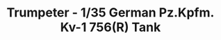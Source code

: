 ---
layout: product
title: "Trumpeter - 1/35 German Pz.Kpfm. Kv-1 756(R) Tank"
price: "2500" 
desc: "N/A"
img_path: "/assets/img/TRU00366.webp"
brand: "N/A"
available: false
special_offer: false
new: false
soon: false
cat: "010000"
subcat: "013400"
subsubcat: "0N/A"
sifra: "TRU00366"
popular: false
spec: false
---